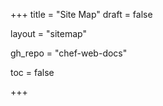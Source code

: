+++
title = "Site Map"
draft = false

layout = "sitemap"

gh_repo = "chef-web-docs"

toc = false

+++

